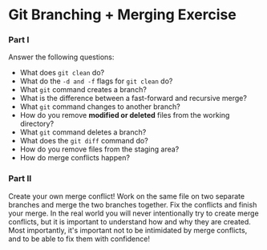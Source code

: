 # Git Branching + Merging Exercise

### Part I 

Answer the following questions:

- What does `git clean` do?
- What do the `-d and -f` flags for `git clean` do?
- What `git` command creates a branch?
- What is the difference between a fast-forward and recursive merge?
- What `git` command changes to another branch?
- How do you remove **modified or deleted** files from the working directory?
- What `git` command deletes a branch?
- What does the `git diff` command do?
- How do you remove files from the staging area?
- How do merge conflicts happen?

### Part II

Create your own merge conflict! Work on the same file on two separate branches and merge the two branches together. Fix the conflicts and finish your merge. In the real world you will never intentionally try to create merge conflicts, but it is important to understand how and why they are created. Most importantly, it's important not to be intimidated by merge conflicts, and to be able to fix them with confidence!